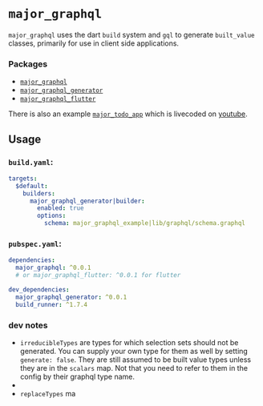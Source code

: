# `major_graphql`

`major_graphql` uses the dart `build` system and `gql` to generate `built_value` classes, primarily for use in client side applications.

### Packages

- [`major_graphql`](https://pub.dev/packages/major_graphql)
- [`major_graphql_generator`](https://pub.dev/packages/major_graphql_generator)
- [`major_graphql_flutter`](https://pub.dev/packages/major_graphql_flutter)

There is also an example [`major_todo_app`](https://github.com/micimize/major_todo_app) which is livecoded on [youtube](https://www.youtube.com/channel/UCj39MVr1fuFtE1eDNXDGJuQ).

## Usage

### `build.yaml`:

```yaml
targets:
  $default:
    builders:
      major_graphql_generator|builder:
        enabled: true
        options:
          schema: major_graphql_example|lib/graphql/schema.graphql
```

### `pubspec.yaml`:

```yaml
dependencies:
  major_graphql: ^0.0.1
  # or major_graphql_flutter: ^0.0.1 for flutter

dev_dependencies:
  major_graphql_generator: ^0.0.1
  build_runner: ^1.7.4
```


### dev notes

* `irreducibleTypes` are types for which selection sets should not be generated. You can supply your own type for them as well by setting `generate: false`. They are still assumed to be built value types unless they are in the `scalars` map. Not that you need to refer to them in the config by their graphql type name.
* 
* `replaceTypes` ma
